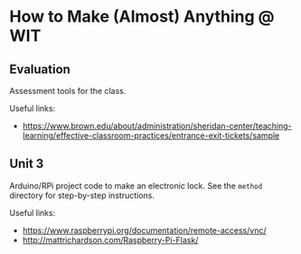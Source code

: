 # How to Make (Almost) Anything @ WIT

## Evaluation

Assessment tools for the class.

Useful links:
* https://www.brown.edu/about/administration/sheridan-center/teaching-learning/effective-classroom-practices/entrance-exit-tickets/sample

## Unit 3

Arduino/RPi project code to make an electronic lock.
See the `method` directory for step-by-step instructions.

Useful links:
* https://www.raspberrypi.org/documentation/remote-access/vnc/
* http://mattrichardson.com/Raspberry-Pi-Flask/
